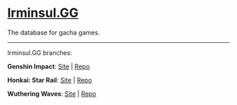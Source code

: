 # [Irminsul.GG](https://irminsul.gg/)

The database for gacha games.

---

Irminsul.GG branches:

**Genshin Impact**: [Site](https://genshin.irminsul.gg/) | [Repo](https://github.com/bcheung98/project-irminsul)

**Honkai: Star Rail**: [Site](https://hsr.irminsul.gg/) | [Repo](https://github.com/bcheung98/project-stellaron)

**Wuthering Waves**: [Site](https://wuwa.irminsul.gg/) | [Repo](https://github.com/bcheung98/project-tacetite)